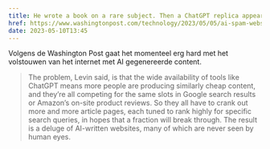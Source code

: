 ```yaml
---
title: He wrote a book on a rare subject. Then a ChatGPT replica appeared on Amazon.
href: https://www.washingtonpost.com/technology/2023/05/05/ai-spam-websites-books-chatgpt/
date: 2023-05-10T13:45
---
```


Volgens de Washington Post gaat het momenteel erg hard met het volstouwen van het internet met AI gegenereerde content.

> The problem, Levin said, is that the wide availability of tools like ChatGPT means more people are producing similarly cheap content, and they’re all competing for the same slots in Google search results or Amazon’s on-site product reviews. So they all have to crank out more and more article pages, each tuned to rank highly for specific search queries, in hopes that a fraction will break through. The result is a deluge of AI-written websites, many of which are never seen by human eyes.
